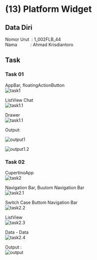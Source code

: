 # (13) Platform Widget

## Data Diri
Nomor Urut &nbsp;: 1_002FLB_44 <br>
Nama &emsp;&emsp;&ensp;&nbsp;: Ahmad Krisdiantoro

## Task
### Task 01
AppBar, floatingActionButton<br>
![task1](/13_Platform%20Widget/screenshots/task1.1.png)

ListView Chat<br>
![task1.1](/13_Platform%20Widget/screenshots/task1.2.png)

Drawer<br>
![task1.1](/13_Platform%20Widget/screenshots/task1.3.png)

Output: <br>

![output1](/13_Platform%20Widget/screenshots/outputTask1.jpg)

![output1.2](/13_Platform%20Widget/screenshots/outputTask1.2.jpg)

### Task 02
CupertinoApp <br>
![task2](/13_Platform%20Widget/screenshots/task2.1.png)

Navigation Bar, Buutom Navigation Bar <br>
![task2.1](/13_Platform%20Widget/screenshots/task2.2.png)

Switch Case Buttom Navigation Bar <br>
![task2.2](/13_Platform%20Widget/screenshots/task2.3.png)

ListView <br>
![task2.3](/13_Platform%20Widget/screenshots/task2.4.png)

Data - Data <br>
![task2.4](/13_Platform%20Widget/screenshots/task2.5.png)

Output : <br>
![output](/13_Platform%20Widget/screenshots/outputTask2.jpg)